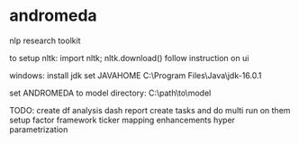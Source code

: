 # andromeda
nlp research toolkit

to setup nltk:
import nltk; nltk.download()
follow instruction on ui

windows:
install jdk
set JAVAHOME
C:\Program Files\Java\jdk-16.0.1

set ANDROMEDA
to model directory: C:\path\to\model

TODO:
create df analysis dash report
create tasks and do multi run on them
setup factor framework
ticker mapping enhancements
hyper parametrization